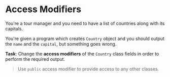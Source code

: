 # Access Modifiers

You're a tour manager and you need to have a list of countries along with its capitals.

You're given a program which creates `Country` object and you should output the `name` and the `capital`, but something goes wrong.

**Task**: Change the **access modifiers** of the `Country` class fields in order to perform the required output.

>Use `public` access modifier to provide access to any other classes.
